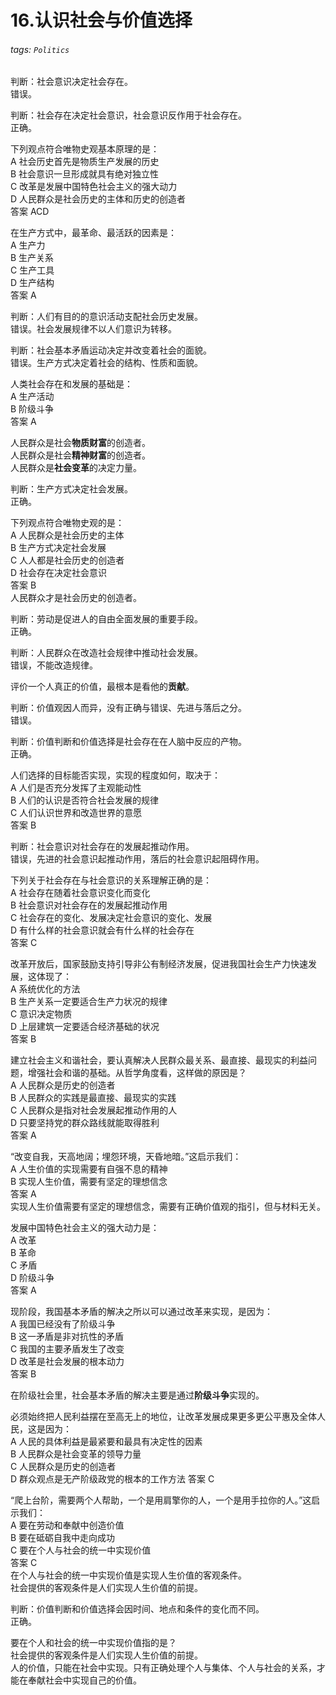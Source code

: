 # 16.认识社会与价值选择

###### tags: `Politics`

判断：社会意识决定社会存在。  
错误。

判断：社会存在决定社会意识，社会意识反作用于社会存在。  
正确。

下列观点符合唯物史观基本原理的是：  
A 社会历史首先是物质生产发展的历史  
B 社会意识一旦形成就具有绝对独立性  
C 改革是发展中国特色社会主义的强大动力  
D 人民群众是社会历史的主体和历史的创造者  
答案 ACD

在生产方式中，最革命、最活跃的因素是：  
A 生产力  
B 生产关系  
C 生产工具  
D 生产结构  
答案 A

判断：人们有目的的意识活动支配社会历史发展。  
错误。社会发展规律不以人们意识为转移。

判断：社会基本矛盾运动决定并改变着社会的面貌。  
错误。生产方式决定着社会的结构、性质和面貌。

人类社会存在和发展的基础是：  
A 生产活动  
B 阶级斗争  
答案 A

人民群众是社会**物质财富**的创造者。  
人民群众是社会**精神财富**的创造者。  
人民群众是**社会变革**的决定力量。

判断：生产方式决定社会发展。  
正确。

下列观点符合唯物史观的是：  
A 人民群众是社会历史的主体  
B 生产方式决定社会发展  
C 人人都是社会历史的创造者  
D 社会存在决定社会意识  
答案 B  
人民群众才是社会历史的创造者。

判断：劳动是促进人的自由全面发展的重要手段。  
正确。

判断：人民群众在改造社会规律中推动社会发展。  
错误，不能改造规律。

评价一个人真正的价值，最根本是看他的**贡献**。

判断：价值观因人而异，没有正确与错误、先进与落后之分。  
错误。

判断：价值判断和价值选择是社会存在在人脑中反应的产物。  
正确。

人们选择的目标能否实现，实现的程度如何，取决于：  
A 人们是否充分发挥了主观能动性  
B 人们的认识是否符合社会发展的规律  
C 人们认识世界和改造世界的意愿  
答案 B

判断：社会意识对社会存在的发展起推动作用。  
错误，先进的社会意识起推动作用，落后的社会意识起阻碍作用。

下列关于社会存在与社会意识的关系理解正确的是：  
A 社会存在随着社会意识变化而变化  
B 社会意识对社会存在的发展起推动作用  
C 社会存在的变化、发展决定社会意识的变化、发展  
D 有什么样的社会意识就会有什么样的社会存在  
答案 C

改革开放后，国家鼓励支持引导非公有制经济发展，促进我国社会生产力快速发展，这体现了：  
A 系统优化的方法  
B 生产关系一定要适合生产力状况的规律  
C 意识决定物质  
D 上层建筑一定要适合经济基础的状况  
答案 B

建立社会主义和谐社会，要认真解决人民群众最关系、最直接、最现实的利益问题，增强社会和谐的基础。从哲学角度看，这样做的原因是？  
A 人民群众是历史的创造者  
B 人民群众的实践是最直接、最现实的实践  
C 人民群众是指对社会发展起推动作用的人  
D 只要坚持党的群众路线就能取得胜利  
答案 A

“改变自我，天高地阔；埋怨环境，天昏地暗。”这启示我们：  
A 人生价值的实现需要有自强不息的精神  
B 实现人生价值，需要有坚定的理想信念  
答案 A  
实现人生价值需要有坚定的理想信念，需要有正确价值观的指引，但与材料无关。

发展中国特色社会主义的强大动力是：  
A 改革  
B 革命  
C 矛盾  
D 阶级斗争  
答案 A

现阶段，我国基本矛盾的解决之所以可以通过改革来实现，是因为：  
A 我国已经没有了阶级斗争  
B 这一矛盾是非对抗性的矛盾  
C 我国的主要矛盾发生了改变  
D 改革是社会发展的根本动力  
答案 B

在阶级社会里，社会基本矛盾的解决主要是通过**阶级斗争**实现的。

必须始终把人民利益摆在至高无上的地位，让改革发展成果更多更公平惠及全体人民，这是因为：  
A 人民的具体利益是最紧要和最具有决定性的因素  
B 人民群众是社会变革的领导力量  
C 人民群众是历史的创造者  
D 群众观点是无产阶级政党的根本的工作方法
答案 C

“爬上台阶，需要两个人帮助，一个是用肩擎你的人，一个是用手拉你的人。”这启示我们：  
A 要在劳动和奉献中创造价值  
B 要在砥砺自我中走向成功  
C 要在个人与社会的统一中实现价值  
答案 C  
在个人与社会的统一中实现价值是实现人生价值的客观条件。  
社会提供的客观条件是人们实现人生价值的前提。

判断：价值判断和价值选择会因时间、地点和条件的变化而不同。  
正确。

要在个人和社会的统一中实现价值指的是？  
社会提供的客观条件是人们实现人生价值的前提。  
人的价值，只能在社会中实现。只有正确处理个人与集体、个人与社会的关系，才能在奉献社会中实现自己的价值。